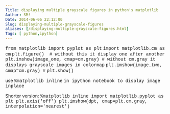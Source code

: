 ```yaml
---
Title: displaying multiple grayscale figures in python's matplotlib
Author: SM!
Date: 2014-06-06 22:12:00
Slug: displaying-multiple-grayscale-figures
aliases: [/displaying-multiple-grayscale-figures.html]
Tags: [ python,ipython]
---
```




<span style="font-family: &quot;Courier New&quot;,Courier,monospace;">from matplotlib import pyplot as plt</span>
<span style="font-family: &quot;Courier New&quot;,Courier,monospace;">import matplotlib.cm as cm</span>
<span style="font-family: &quot;Courier New&quot;,Courier,monospace;">plt.figure()&nbsp; # without this it display one after another</span>
<span style="font-family: &quot;Courier New&quot;,Courier,monospace;">plt.imshow(image_one, cmap=cm.gray) # without cm.gray it displays grayscale images in colormap</span>
<span style="font-family: &quot;Courier New&quot;,Courier,monospace;">plt.imshow(image_two, cmap=cm.gray) #</span>
<span style="font-family: &quot;Courier New&quot;,Courier,monospace;">plt.show()</span>

use
<span style="font-family: &quot;Courier New&quot;,Courier,monospace;">%matplotlib inline</span>
<span style="font-family: &quot;Courier New&quot;,Courier,monospace;">in ipython notebook to display image inplace</span>


Shorter version:
<span style="font-family: &quot;Courier New&quot;,Courier,monospace;">%matplotlib inline
import matplotlib.pyplot as plt
plt.axis('off')
plt.imshow(dpt, cmap=plt.cm.gray, interpolation='nearest')</span>
